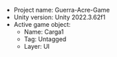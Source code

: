 <!-- UNITY CODE ASSIST INSTRUCTIONS START -->
- Project name: Guerra-Acre-Game
- Unity version: Unity 2022.3.62f1
- Active game object:
  - Name: Carga1
  - Tag: Untagged
  - Layer: UI
<!-- UNITY CODE ASSIST INSTRUCTIONS END -->
